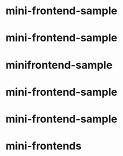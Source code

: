 # mini-frontend-sample
# mini-frontend-sample
# minifrontend-sample
# mini-frontend-sample
# mini-frontend-sample
# mini-frontends
